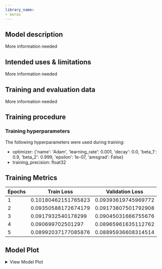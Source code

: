 ```yaml
---
library_name:
- keras
---
```


## Model description

More information needed

## Intended uses & limitations

More information needed

## Training and evaluation data

More information needed

## Training procedure

### Training hyperparameters

The following hyperparameters were used during training:
- optimizer: {'name': 'Adam', 'learning_rate': 0.001, 'decay': 0.0, 'beta_1': 0.9, 'beta_2': 0.999, 'epsilon': 1e-07, 'amsgrad': False}
- training_precision: float32

 ## Training Metrics
| Epochs | Train Loss | Validation Loss |
 |--- |--- |--- |
| 1| 0.10180462151765823|  0.09393619745969772| 
| 2| 0.09350588172674179|  0.09173807501792908| 
| 3| 0.0917932540178299|  0.09045031666755676| 
| 4| 0.090699702501297|  0.08965961635112762| 
| 5| 0.08992037177085876|  0.08895936608314514| 
 ## Model Plot
<details>
<summary>View Model Plot</summary>

Plot is not available for this model.
</details>